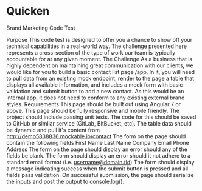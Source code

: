 # Quicken
Brand Marketing Code Test

Purpose
This code test is designed to offer you a chance to show off your technical capabilities in a real-world way. The challenge presented here
represents a cross-section of the type of work our team is typically accountable for at any given moment.
The Challenge
As a business that is highly dependent on maintaining great communication with our clients, we would like for you to build a basic contact list page
/app. In it, you will need to pull data from an existing mock endpoint, render to the page a table that displays all available information, and
includes a mock form with basic validation and submit button to add a new contact. As this would be an internal app, it does not need to conform
to any existing external brand styles.
Requirements
This page should be built out using Angular 7 or above.
This page should be fully responsive and mobile friendly.
The project should include passing unit tests.
The code for this should be saved to GitHub or similar service (GitLab, BitBucket, etc).
The table data should be dynamic and pull it's content from http://demo5838836.mockable.io/contact
The form on the page should contain the following fields
First Name
Last Name
Company
Email
Phone
Address
The form on the page should display an error should any of the fields be blank.
The form should display an error should it not adhere to a standard email format (i.e. username@domain.tld)
The form should display a message indicating success when the submit button is pressed and all fields pass validation.
On successful submission, the page should serialize the inputs and post the output to console.log().
